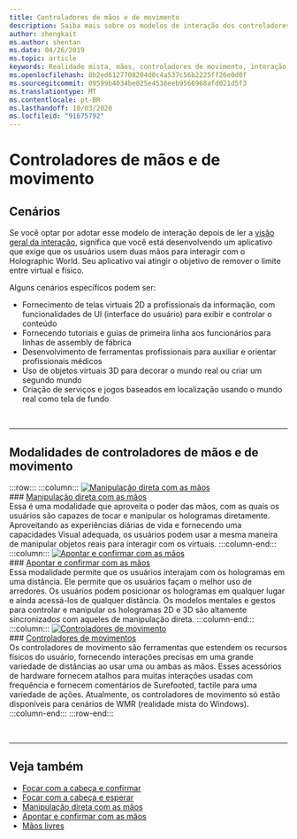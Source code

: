 ```yaml
---
title: Controladores de mãos e de movimento
description: Saiba mais sobre os modelos de interação dos controladores de movimentos e práticas, que podem remover o limite entre o virtual e o físico.
author: shengkait
ms.author: shentan
ms.date: 04/26/2019
ms.topic: article
keywords: Realidade mista, mãos, controladores de movimento, interação, design
ms.openlocfilehash: 8b2ed6127708204d0c4a537c56b2225ff26e0d0f
ms.sourcegitcommit: 09599b4034be825e4536eeb9566968afd021d5f3
ms.translationtype: MT
ms.contentlocale: pt-BR
ms.lasthandoff: 10/03/2020
ms.locfileid: "91675792"
---
```

# <a name="hands-and-motion-controllers"></a>Controladores de mãos e de movimento
## <a name="scenarios"></a>Cenários
Se você optar por adotar esse modelo de interação depois de ler a [visão geral da interação](interaction-fundamentals.md), significa que você está desenvolvendo um aplicativo que exige que os usuários usem duas mãos para interagir com o Holographic World. Seu aplicativo vai atingir o objetivo de remover o limite entre virtual e físico.

Alguns cenários específicos podem ser:
* Fornecimento de telas virtuais 2D a profissionais da informação, com funcionalidades de UI (interface do usuário) para exibir e controlar o conteúdo
* Fornecendo tutoriais e guias de primeira linha aos funcionários para linhas de assembly de fábrica
* Desenvolvimento de ferramentas profissionais para auxiliar e orientar profissionais médicos  
* Uso de objetos virtuais 3D para decorar o mundo real ou criar um segundo mundo 
* Criação de serviços e jogos baseados em localização usando o mundo real como tela de fundo

<br>

---

## <a name="hands-and-motion-controllers-modalities"></a>Modalidades de controladores de mãos e de movimento

:::row:::
    :::column:::
       [![Manipulação direta com as mãos](images/hands-and-controllers-direct-manipulation.jpg)](direct-manipulation.md)<br>
       ### <a name="direct-manipulation-with-handsbr"></a>[Manipulação direta com as mãos](direct-manipulation.md)<br>
       Essa é uma modalidade que aproveita o poder das mãos, com as quais os usuários são capazes de tocar e manipular os hologramas diretamente. Aproveitando as experiências diárias de vida e fornecendo uma capacidades Visual adequada, os usuários podem usar a mesma maneira de manipular objetos reais para interagir com os virtuais.
    :::column-end:::
    :::column:::
       [![Apontar e confirmar com as mãos](images/hands-and-controllers-point-and-commit.jpg)](point-and-commit.md)<br>
        ### <a name="point-and-commit-with-handsbr"></a>[Apontar e confirmar com as mãos](point-and-commit.md)<br>
        Essa modalidade permite que os usuários interajam com os hologramas em uma distância. Ele permite que os usuários façam o melhor uso de arredores. Os usuários podem posicionar os hologramas em qualquer lugar e ainda acessá-los de qualquer distância. Os modelos mentales e gestos para controlar e manipular os hologramas 2D e 3D são altamente sincronizados com aqueles de manipulação direta.
    :::column-end:::
    :::column:::
       [![Controladores de movimento](images/hands-and-controllers-motion-controllers.jpg)](motion-controllers.md)<br>
       ### <a name="motion-controllersbr"></a>[Controladores de movimentos](motion-controllers.md)<br>
       Os controladores de movimento são ferramentas que estendem os recursos físicos do usuário, fornecendo interações precisas em uma grande variedade de distâncias ao usar uma ou ambas as mãos. Esses acessórios de hardware fornecem atalhos para muitas interações usadas com frequência e fornecem comentários de Surefooted, tactile para uma variedade de ações. Atualmente, os controladores de movimento só estão disponíveis para cenários de WMR (realidade mista do Windows). 
    :::column-end:::
:::row-end:::

<br>

---

## <a name="see-also"></a>Veja também
* [Focar com a cabeça e confirmar](gaze-and-commit.md)
* [Focar com a cabeça e esperar](gaze-and-dwell.md)
* [Manipulação direta com as mãos](direct-manipulation.md)
* [Apontar e confirmar com as mãos](point-and-commit.md)
* [Mãos livres](hands-free.md)
